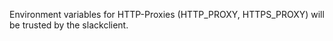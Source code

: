 Environment variables for HTTP-Proxies (HTTP_PROXY, HTTPS_PROXY) will be trusted by the slackclient.